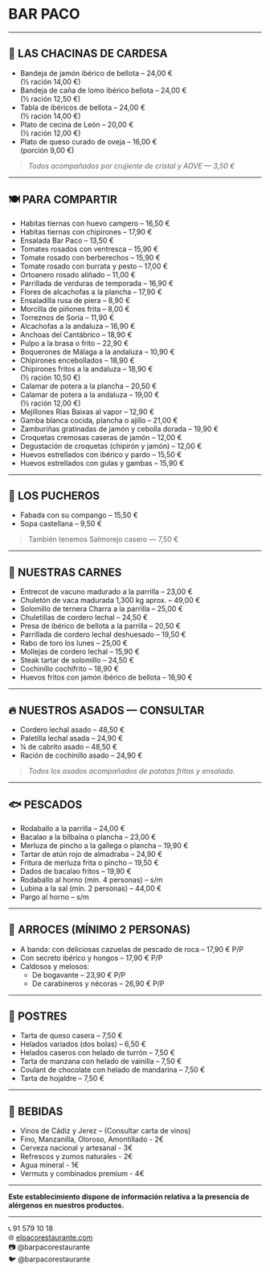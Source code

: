 # BAR PACO

---

## 🐖 LAS CHACINAS DE CARDESA

- Bandeja de jamón ibérico de bellota – 24,00 €  
  (½ ración 14,00 €)
- Bandeja de caña de lomo ibérico bellota – 24,00 €  
  (½ ración 12,50 €)
- Tabla de ibéricos de bellota – 24,00 €  
  (½ ración 14,00 €)
- Plato de cecina de León – 20,00 €  
  (½ ración 12,00 €)
- Plato de queso curado de oveja – 16,00 €  
  (porción 9,00 €)

> *Todos acompañados por crujiente de cristal y AOVE — 3,50 €*

---

## 🍽️ PARA COMPARTIR

- Habitas tiernas con huevo campero – 16,50 €  
- Habitas tiernas con chipirones – 17,90 €  
- Ensalada Bar Paco – 13,50 €  
- Tomates rosados con ventresca – 15,90 €  
- Tomate rosado con berberechos – 15,90 €  
- Tomate rosado con burrata y pesto – 17,00 €  
- Ortoanero rosado aliñado – 11,00 €  
- Parrillada de verduras de temporada – 16,90 €  
- Flores de alcachofas a la plancha – 17,90 €  
- Ensaladilla rusa de piera – 8,90 €  
- Morcilla de piñones frita – 8,00 €  
- Torreznos de Soria – 11,90 €  
- Alcachofas a la andaluza – 16,90 €  
- Anchoas del Cantábrico – 18,90 €  
- Pulpo a la brasa o frito – 22,90 €  
- Boquerones de Málaga a la andaluza – 10,90 €  
- Chipirones encebollados – 18,90 €  
- Chipirones fritos a la andaluza – 18,90 €  
  (½ ración 10,50 €)
- Calamar de potera a la plancha – 20,50 €  
- Calamar de potera a la andaluza – 19,00 €  
  (½ ración 12,00 €)
- Mejillones Rías Baixas al vapor – 12,90 €  
- Gamba blanca cocida, plancha o ajillo – 21,00 €  
- Zamburiñas gratinadas de jamón y cebolla dorada – 19,90 €  
- Croquetas cremosas caseras de jamón – 12,00 €  
- Degustación de croquetas (chipirón y jamón) – 12,00 €  
- Huevos estrellados con ibérico y pardo – 15,50 €  
- Huevos estrellados con gulas y gambas – 15,90 €

---

## 🍲 LOS PUCHEROS

- Fabada con su compango – 15,50 €  
- Sopa castellana – 9,50 €  

> También tenemos Salmorejo casero — 7,50 €

---

## 🥩 NUESTRAS CARNES

- Entrecot de vacuno madurado a la parrilla – 23,00 €  
- Chuletón de vaca madurada 1,300 kg aprox. – 49,00 €  
- Solomillo de ternera Charra a la parrilla – 25,00 €  
- Chuletillas de cordero lechal – 24,50 €  
- Presa de ibérico de bellota a la parrilla – 20,50 €  
- Parrillada de cordero lechal deshuesado – 19,50 €  
- Rabo de toro los lunes – 25,00 €  
- Mollejas de cordero lechal – 15,90 €  
- Steak tartar de solomillo – 24,50 €  
- Cochinillo cochifrito – 18,90 €  
- Huevos fritos con jamón ibérico de bellota – 16,90 €

---

## 🔥 NUESTROS ASADOS — CONSULTAR

- Cordero lechal asado – 48,50 €  
- Paletilla lechal asada – 24,90 €  
- ¼ de cabrito asado – 48,50 €  
- Ración de cochinillo asado – 24,90 €

> *Todos los asados acompañados de patatas fritas y ensalada.*

---

## 🐟 PESCADOS

- Rodaballo a la parrilla – 24,00 €  
- Bacalao a la bilbaína o plancha – 23,00 €  
- Merluza de pincho a la gallega o plancha – 19,90 €  
- Tartar de atún rojo de almadraba – 24,90 €  
- Fritura de merluza frita o pincho – 19,50 €  
- Dados de bacalao fritos – 19,90 €  
- Rodaballo al horno (mín. 4 personas) – s/m  
- Lubina a la sal (mín. 2 personas) – 44,00 €  
- Pargo al horno – s/m

---

## 🍚 ARROCES (MÍNIMO 2 PERSONAS)

- A banda: con deliciosas cazuelas de pescado de roca – 17,90 € P/P  
- Con secreto ibérico y hongos – 17,90 € P/P  
- Caldosos y melosos:  
  - De bogavante – 23,90 € P/P  
  - De carabineros y nécoras – 26,90 € P/P

---

## 🍰 POSTRES

- Tarta de queso casera – 7,50 €  
- Helados variados (dos bolas) – 6,50 €  
- Helados caseros con helado de turrón – 7,50 €  
- Tarta de manzana con helado de vainilla – 7,50 €  
- Coulant de chocolate con helado de mandarina – 7,50 €  
- Tarta de hojaldre – 7,50 €

---

## 🍷 BEBIDAS

- Vinos de Cádiz y Jerez – (Consultar carta de vinos) 
- Fino, Manzanilla, Oloroso, Amontillado  - 2€
- Cerveza nacional y artesanal  - 3€
- Refrescos y zumos naturales - 2€
- Agua mineral  - 1€
- Vermuts y combinados premium - 4€

---

**Este establecimiento dispone de información relativa a la presencia de alérgenos en nuestros productos.**

---

📞 91 579 10 18  
🌐 [elpacorestaurante.com](http://www.elpacorestaurante.com)  
📷 @barpacorestaurante  
🐦 @barpacorestaurante
